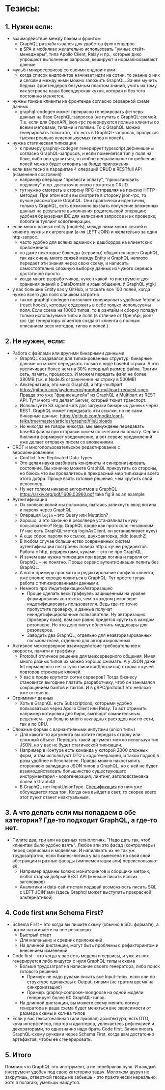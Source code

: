 # Тезисы:

## 1. Нужен если:

- взаимодействие между бэком и фронтом
  - GraphQL разрабатывался для удобства фронтендеров
  - в SPA и мобилках желательно использовать "умные стейт-менеджеры", типа Apollo Client, Relay и пр., которые дико упрощают выполнение запросов, кешируют и нормализовывают данные
- мульён микросервисов со своими ендпоинтами
  - когда список ендпоинтов начинает идти на сотни, то знание о них и связями между ними можно заложить GraphQL. Зачем мучить бедных фронтендеров безумным пластом знаний, учить их тому как устроена наша бэкендерская кухня, которая и без того постоянно меняется.
- нужны тонкие клиенты на фронтенде согласно серверной схеме данных
  - graphql-codegen может прекрасно генерировать фетчеры данных на базе GraphQL-запросов (не путать с GraphQL-схемой. Т.е. если для OpenAPI, json-rpc генерируются полные клиенты со всеми методами, типами и полями. То с GraphQL можно генерировать только то, что есть в GraphQL-запросах, пропуская тысячи реально неиспользуемых типов и полей).
- нужна статическая типизация
  - к примеру graphql-codegen генерирует typescript дефинишены согласно GraphQL-запросов, и если поменяется тип у поля на бэке, либо оно удалиться, то любое неправильное потребление полей можно будет отловить на билде приложения
- если вам тесно в парадигме 4 операций CRUD в RESTfull API (изменения состояния)
  - например операции "провести оплату", "приостановить подписку" и пр. достаточно плохо ложатся в CRUD
  - тут нужно смотреть в сторону RPC (отправляя на пенсию HTTP-методы). При этом если вы смотрите в сторону json-rpc, то лучше рассмотрите GraphQL. Они практически идентичны, только у GraphQL, есть возможно вызвать получение вложенных данных на результате выполнения родительской операции; удобная браузерная IDE для написания запросов и их проверке; побогаче туллинг кодогенерации.
- если много разных entity (models), между ними много связей и клиенту нужны их агрегации (а-ля LEFT JOIN) и желательно за один http-запрос.
  - часто удобно для всяких админок и дашбордов на клиентских приложениях
  - но даже некоторые бэкенды (сервисы) общаются через GraphQL, так как очень много связей между Entity и GraphQL неплохо передает эти знания через свою схему, и написать самостоятельно сложную выборку данных из чужого сервиса достаточно просто
  - когда много разработчиков, нужен какой-то инструмент для хранения знаний о DataDomain и язык общения. У GraphQL ytgkj
- у вас большие Entity как у GitHub, и таскать все 100 полей, когда нужно всего два поля слишком затратно
  - также graphql-codegen позволяет генерировать удобные fetche'ы (react hooks), которые содержать в себе только используемы поля. Если схема на 10000 типов, то в рантайм и сборку попадут только используемые типы и поля (в отличие от OpenApi, json-rpc где генераторы клиентов создают клиента с полным описанием всех методов, типов и полей.)

## 2. Не нужен, если:

- Работа с файлами или другими бинарными данными
  - GraphQL создавался для типизированных структур, бинарные данные он может передавать только в виде base64 строки. А это увеличивает более чем на 30% исходный размер файла. Тратим сеть, память, процессор. И можем передать файл не более 380MB (т.к. в NodeJS ограничение на строку в 500MB)
  - Альтернатива, это микс GraphQL и http-multipart <https://github.com/jaydenseric/graphql-multipart-request-spec>. Правда это уже "франкенштейн" из GraphQL и Multipart из REST API. Тут много что делает Server, который тюнит транспорт.
  - Используйте S3 signed-urls для загрузки бинарных данных через REST. GraphQL может передавать эти ссылки, но не сами бинарные данные. <https://github.com/nodkz/conf-talks/tree/master/articles/graphql/fileUploads>
  - Но никогда не говори никогда: мы вынуждены передавать base64 файлы при отправки писем со счетами на оплату. Сервис биллинга формирует уведомление, а вот сервис уведомлений уже делает отправку писем со вложениями.
- CRDT и многопользовательское редактирование с версионированием
  - Conflict-free Replicated Data Types
  - Это целая наука разбирать конфликты и синхронизировать состояние. Вы конечно можете GraphQL прикрутить со стороны, но боюсь что вы провалитесь в прекрасный мир типизации всего этого добра. Проще взять готовые решения, чем крутить свой велосипед.
  - Ну нет толком никаких алгоритмов в GraphQL <https://arxiv.org/pdf/1608.03960.pdf> take fig.9 as an example
- Аутентификация
  - Ох сколько копий мы поломали, пытаясь запихнуть ввод логина и пароля через GraphQL.
  - Операция `login` – это Query или Mutation?
  - Хорошо, а это законно в резолвере устанавливать куку пользователю? Ведь GraphQL вроде как протоколо-независим. (У нас есть GraphQL-метод loginAsClient, он устанавливает куку)
  - А еще сброс пароля по ссылке, двухфакторка, oidc (oauth2)
  - В любом случае большинство современных систем аутентификации построены поверх http c кучей редиректов. Работа с http, редиректами, куками – это не про GraphQL.
  - И зачем вам нужна типизация при вводе логина и пароля от GraphQL – не понятно. Проще сервис аутентификации пелить без GraphQL.
  - А вот к примеру просмотр и редактирование профиля клиента, уже вполне хорошо ложиться в GraphQL. Тут просто тупая работа с типизированными данными.
  - Немного про Индетификацию/Авторизацию
    - Проще сделать весь графкуэль защищенным на уровне формирования контекста, чем в каждом резолвере индетифицировать пользователя. Ведь где-то точно пропустите проверку, и данные получат неиндетифицированные пользователи. Ну авторизацию (проверку прав), вам все равно придется крутить в каждом резолвере. Но это дело могут облегчить миддлвары для резолверов.
    - Заводить два GraphQL, отдельно для неавторизированных пользователей, отдельно для авторизированных.
- Активное межсерверное взаимодействие требовательное к скорости, памяти и траффику
  - Protobuf отличное решение для межсерверного общения. Имея много разных типов их можно хорошо сжимать. А у JSON даже Int нормального нет и тупо гзипится(бротлится) строка с кучей повторов строковых ключей.
  - У вас в проде крутится сотни серверов? Тогда бизнесу становится выгоднее платить разработчику, чтоб он занимался сокращением байтов и тактов. И в gRPC/protobuf это неплохо уже отточено.
- Стримминг данных
  - Хоть в GraphQL есть Subscriptions, которыми удобно пользоваться через Apollo Client или Relay. То вот стримить например котировки для бирж, выглядит сомнительным решением – уж больно много накладных расходов как по сети, так и по CPU.
- Сложные формы с вариантивными инпутами (union типы)
  - Для какого-то аргумента вы хотите передать строку или сложный объект. Передать такой аргумент можно используя тип JSON, но у вас не будет статической типизации. 
  - Например в Контуре есть команда у которой 2000 сложных форм, и там используют DTO с кодогенерацией, и такой подход в разы удобнее и безопаснее. Правда можно накостылить стороннюю валидацию JSON типов в GraphQL, но с ней не будет взаимодействовать большинство существующего инструментария - кодогенерация, линтинг, автоподстановка полей в GraphiQL.
  - В GraphQL нет InputUnionType. [Спецификация](https://github.com/graphql/graphql-spec/blob/main/rfcs/InputUnion.md) по ним уже обсуждается года три. Когда она выйдет в свет, то скорее всего этот пункт станет неактуальным.

## 3. А что делать если мы попадаем в обе категории? Где-то подходит GraphQL, а где-то нет.

- Пилите два, три апи на разных технологиях. "Надо дать так, чтоб клиентам было удобно взять". Любое апи это фасад (контроллеры) перед сервисами и моделями. И напилякать их не так уж трудозатратно, если бизнес-логика у вас вынесена на свой слой абстракции и разные фасады (имплементации апи) переиспользуют её.
  - Например админы всяких мониторингов и сборщики метрик, любят старый добрый REST API (меньше писать всяких заголовков)
  - Аналитики и data-сайнтистам подавай возможность писать SQL с LEFT JOIN'ами (здесь Graphql может выступить прекрасной альтернативой)

## 4. Code first или Schema First?

- Schema First – это когда вы пишите схему (обычно в SDL формате), а потом натягиваете на нее резолверы
  - Быстрый старт
  - Для маленьких и средних приложений
  - На длинной дистанции, могут быть проблемы с рефакторингом и внесением изменений
- Code first – это когда у вас есть модели и сервисы, и уже из них генерируется либо пишутся с нуля GraphQL-типы и схема
  - Больше трудозатрат на написание своего генератора, либо поиск готового решения
    - Пример: не надо руками писать все Input-типы, если они по структуре одинаковы с Output-типами (не тратим время на синхронизацию)
    - Пример: graphql-compose-mongoose на одной модели генерирует более 60 GraphQL-типов.
  - На длинной дистанции, вы можете схему менять логику генератора и ваша схема будет меняться вне зависимости от размера схемы и кол-ва типов
- Если у вас гексагональная (или луковая) архитектура, есть DTO, куча интерфейсов, портов и адаптеров, увлекаетесь рефлексией и декораторами, то однозначно надо брать Code first. Зачем писать GraphQL-схему ручками через Schema First, когда вам достаточно артефактов, чтобы ее сгенерировать.

## 5. Итого

Помним что GraphQL это инструмент, а не серебряная пуля. И каждый инструмент удобен под свою категорию задач. Молотком шуруп не закрутишь, отверткой гвоздь не забьешь - это практически нереально, хотя я полагаю, умельцы найдутся.
